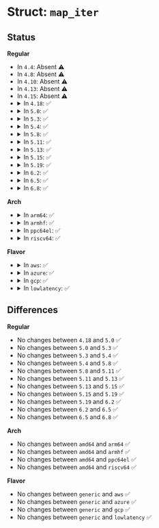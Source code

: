 # Struct: <code>map_iter</code>

## Status
<b>Regular</b>
<ul>
<li>
In <code>4.4</code>: Absent ⚠️
</li>
<li>
In <code>4.8</code>: Absent ⚠️
</li>
<li>
In <code>4.10</code>: Absent ⚠️
</li>
<li>
In <code>4.13</code>: Absent ⚠️
</li>
<li>
In <code>4.15</code>: Absent ⚠️
</li>
<li>
<details>
<summary>In <code>4.18</code>: ✅</summary>

```c
struct map_iter {
    void *key;
    bool done;
};
```
</details>
</li>
<li>
<details>
<summary>In <code>5.0</code>: ✅</summary>

```c
struct map_iter {
    void *key;
    bool done;
};
```
</details>
</li>
<li>
<details>
<summary>In <code>5.3</code>: ✅</summary>

```c
struct map_iter {
    void *key;
    bool done;
};
```
</details>
</li>
<li>
<details>
<summary>In <code>5.4</code>: ✅</summary>

```c
struct map_iter {
    void *key;
    bool done;
};
```
</details>
</li>
<li>
<details>
<summary>In <code>5.8</code>: ✅</summary>

```c
struct map_iter {
    void *key;
    bool done;
};
```
</details>
</li>
<li>
<details>
<summary>In <code>5.11</code>: ✅</summary>

```c
struct map_iter {
    void *key;
    bool done;
};
```
</details>
</li>
<li>
<details>
<summary>In <code>5.13</code>: ✅</summary>

```c
struct map_iter {
    void *key;
    bool done;
};
```
</details>
</li>
<li>
<details>
<summary>In <code>5.15</code>: ✅</summary>

```c
struct map_iter {
    void *key;
    bool done;
};
```
</details>
</li>
<li>
<details>
<summary>In <code>5.19</code>: ✅</summary>

```c
struct map_iter {
    void *key;
    bool done;
};
```
</details>
</li>
<li>
<details>
<summary>In <code>6.2</code>: ✅</summary>

```c
struct map_iter {
    void *key;
    bool done;
};
```
</details>
</li>
<li>
<details>
<summary>In <code>6.5</code>: ✅</summary>

```c
struct map_iter {
    void *key;
    bool done;
};
```
</details>
</li>
<li>
<details>
<summary>In <code>6.8</code>: ✅</summary>

```c
struct map_iter {
    void *key;
    bool done;
};
```
</details>
</li>
</ul>
<b>Arch</b>
<ul>
<li>
<details>
<summary>In <code>arm64</code>: ✅</summary>

```c
struct map_iter {
    void *key;
    bool done;
};
```
</details>
</li>
<li>
<details>
<summary>In <code>armhf</code>: ✅</summary>

```c
struct map_iter {
    void *key;
    bool done;
};
```
</details>
</li>
<li>
<details>
<summary>In <code>ppc64el</code>: ✅</summary>

```c
struct map_iter {
    void *key;
    bool done;
};
```
</details>
</li>
<li>
<details>
<summary>In <code>riscv64</code>: ✅</summary>

```c
struct map_iter {
    void *key;
    bool done;
};
```
</details>
</li>
</ul>
<b>Flavor</b>
<ul>
<li>
<details>
<summary>In <code>aws</code>: ✅</summary>

```c
struct map_iter {
    void *key;
    bool done;
};
```
</details>
</li>
<li>
<details>
<summary>In <code>azure</code>: ✅</summary>

```c
struct map_iter {
    void *key;
    bool done;
};
```
</details>
</li>
<li>
<details>
<summary>In <code>gcp</code>: ✅</summary>

```c
struct map_iter {
    void *key;
    bool done;
};
```
</details>
</li>
<li>
<details>
<summary>In <code>lowlatency</code>: ✅</summary>

```c
struct map_iter {
    void *key;
    bool done;
};
```
</details>
</li>
</ul>

## Differences
<b>Regular</b>
<ul>
<li>
No changes between <code>4.18</code> and <code>5.0</code> ✅
</li>
<li>
No changes between <code>5.0</code> and <code>5.3</code> ✅
</li>
<li>
No changes between <code>5.3</code> and <code>5.4</code> ✅
</li>
<li>
No changes between <code>5.4</code> and <code>5.8</code> ✅
</li>
<li>
No changes between <code>5.8</code> and <code>5.11</code> ✅
</li>
<li>
No changes between <code>5.11</code> and <code>5.13</code> ✅
</li>
<li>
No changes between <code>5.13</code> and <code>5.15</code> ✅
</li>
<li>
No changes between <code>5.15</code> and <code>5.19</code> ✅
</li>
<li>
No changes between <code>5.19</code> and <code>6.2</code> ✅
</li>
<li>
No changes between <code>6.2</code> and <code>6.5</code> ✅
</li>
<li>
No changes between <code>6.5</code> and <code>6.8</code> ✅
</li>
</ul>
<b>Arch</b>
<ul>
<li>
No changes between <code>amd64</code> and <code>arm64</code> ✅
</li>
<li>
No changes between <code>amd64</code> and <code>armhf</code> ✅
</li>
<li>
No changes between <code>amd64</code> and <code>ppc64el</code> ✅
</li>
<li>
No changes between <code>amd64</code> and <code>riscv64</code> ✅
</li>
</ul>
<b>Flavor</b>
<ul>
<li>
No changes between <code>generic</code> and <code>aws</code> ✅
</li>
<li>
No changes between <code>generic</code> and <code>azure</code> ✅
</li>
<li>
No changes between <code>generic</code> and <code>gcp</code> ✅
</li>
<li>
No changes between <code>generic</code> and <code>lowlatency</code> ✅
</li>
</ul>
